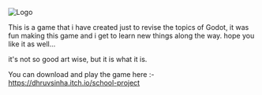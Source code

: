 ![Logo](https://github.com/user-attachments/assets/07ed6694-2b7f-4b66-96c5-30615c7fc8ea)

This is a game that i have created just to revise the topics of Godot, it was fun making this game and i get to learn new things along the way.
hope you like it as well...

it's not so good art wise, but it is what it is.

You can download and play the game here :- https://dhruvsinha.itch.io/school-project

